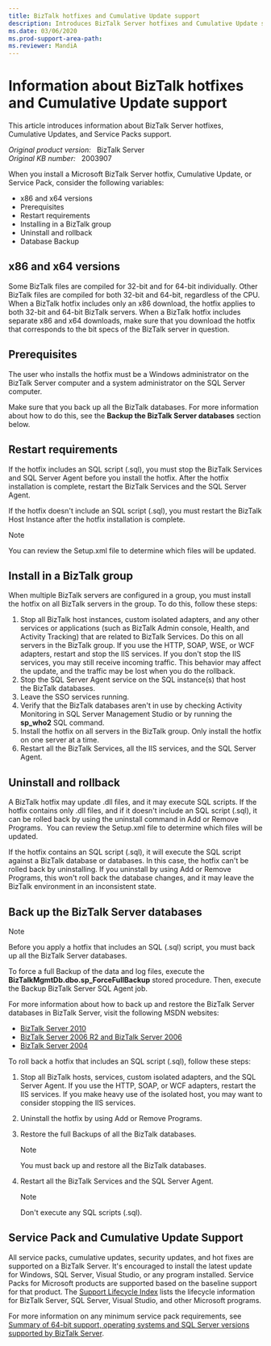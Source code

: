 ```yaml
---
title: BizTalk hotfixes and Cumulative Update support
description: Introduces BizTalk Server hotfixes and Cumulative Update support.
ms.date: 03/06/2020
ms.prod-support-area-path: 
ms.reviewer: MandiA
---
```

# Information about BizTalk hotfixes and Cumulative Update support

This article introduces information about BizTalk Server hotfixes, Cumulative Updates, and Service Packs support.

_Original product version:_ &nbsp; BizTalk Server  
_Original KB number:_ &nbsp; 2003907

When you install a Microsoft BizTalk Server hotfix, Cumulative Update, or Service Pack, consider the following variables:

- x86 and x64 versions
- Prerequisites
- Restart requirements
- Installing in a BizTalk group
- Uninstall and rollback
- Database Backup

## x86 and x64 versions

Some BizTalk files are compiled for 32-bit and for 64-bit individually. Other BizTalk files are compiled for both 32-bit and 64-bit, regardless of the CPU. When a BizTalk hotfix includes only an x86 download, the hotfix applies to both 32-bit and 64-bit BizTalk servers. When a BizTalk hotfix includes separate x86 and x64 downloads, make sure that you download the hotfix that corresponds to the bit specs of the BizTalk server in question.

## Prerequisites

The user who installs the hotfix must be a Windows administrator on the BizTalk Server computer and a system administrator on the SQL Server computer.

Make sure that you back up all the BizTalk databases. For more information about how to do this, see the **Backup the BizTalk Server databases** section below.

## Restart requirements

If the hotfix includes an SQL script (.sql), you must stop the BizTalk Services and SQL Server Agent before you install the hotfix. After the hotfix installation is complete, restart the BizTalk Services and the SQL Server Agent.

If the hotfix doesn't include an SQL script (.sql), you must restart the BizTalk Host Instance after the hotfix installation is complete.

> [!NOTE]
> You can review the Setup.xml file to determine which files will be updated.

## Install in a BizTalk group

When multiple BizTalk servers are configured in a group, you must install the hotfix on all BizTalk servers in the group. To do this, follow these steps:

1. Stop all BizTalk host instances, custom isolated adapters, and any other services or applications (such as BizTalk Admin console, Health, and Activity Tracking) that are related to BizTalk Services. Do this on all servers in the BizTalk group. If you use the HTTP, SOAP, WSE, or WCF adapters, restart and stop the IIS services. If you don't stop the IIS services, you may still receive incoming traffic. This behavior may affect the update, and the traffic may be lost when you do the rollback.
2. Stop the SQL Server Agent service on the SQL instance(s) that host the BizTalk databases.
3. Leave the SSO services running.
4. Verify that the BizTalk databases aren't in use by checking Activity Monitoring in SQL Server Management Studio or by running the **sp_who2** SQL command.
5. Install the hotfix on all servers in the BizTalk group. Only install the hotfix on one server at a time.
6. Restart all the BizTalk Services, all the IIS services, and the SQL Server Agent.

## Uninstall and rollback

A BizTalk hotfix may update .dll files, and it may execute SQL scripts. If the hotfix contains only .dll files, and if it doesn't include an SQL script (.sql), it can be rolled back by using the uninstall command in Add or Remove Programs.  You can review the Setup.xml file to determine which files will be updated.

If the hotfix contains an SQL script (.sql), it will execute the SQL script against a BizTalk database or databases. In this case, the hotfix can't be rolled back by uninstalling. If you uninstall by using Add or Remove Programs, this won't roll back the database changes, and it may leave the BizTalk environment in an inconsistent state.

## Back up the BizTalk Server databases

> [!NOTE]
> Before you apply a hotfix that includes an SQL (.sql) script, you must back up all the BizTalk Server databases.

To force a full Backup of the data and log files, execute the **BizTalkMgmtDb.dbo.sp_ForceFullBackup** stored procedure. Then, execute the Backup BizTalk Server SQL Agent job.

For more information about how to back up and restore the BizTalk Server databases in BizTalk Server, visit the following MSDN websites:

- [BizTalk Server 2010](https://msdn.microsoft.com/library/aa561125%28v=BTS.70%29.aspx)
- [BizTalk Server 2006 R2 and BizTalk Server 2006](https://msdn.microsoft.com/library/aa561125%28v=BTS.20%29.aspx)
- [BizTalk Server 2004](https://msdn.microsoft.com/library/ms962203.aspx)

To roll back a hotfix that includes an SQL script (.sql), follow these steps:

1. Stop all BizTalk hosts, services, custom isolated adapters, and the SQL Server Agent. If you use the HTTP, SOAP, or WCF adapters, restart the IIS services. If you make heavy use of the isolated host, you may want to consider stopping the IIS services.
2. Uninstall the hotfix by using Add or Remove Programs.
3. Restore the full Backups of all the BizTalk databases.

    > [!NOTE]
    > You must back up and restore all the BizTalk databases.
4. Restart all the BizTalk Services and the SQL Server Agent.

    > [!NOTE]
    > Don't execute any SQL scripts (.sql).

## Service Pack and Cumulative Update Support

All service packs, cumulative updates, security updates, and hot fixes are supported on a BizTalk Server. It's encouraged to install the latest update for Windows, SQL Server, Visual Studio, or any program installed. Service Packs for Microsoft products are supported based on the baseline support for that product. The [Support Lifecycle Index](https://support.microsoft.com/gp/lifeselectindex) lists the lifecycle information for BizTalk Server, SQL Server, Visual Studio, and other Microsoft programs.

For more information on any minimum service pack requirements, see [Summary of 64-bit support, operating systems and SQL Server versions supported by BizTalk Server](https://support.microsoft.com/kb/926628).
